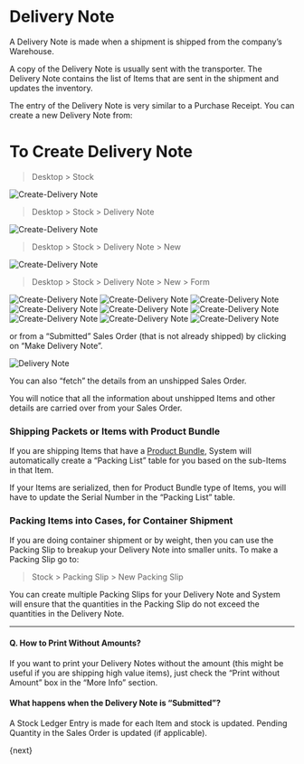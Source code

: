<!-- add-breadcrumbs -->
# Delivery Note

A Delivery Note is made when a shipment is shipped from the company’s
Warehouse.

A copy of the Delivery Note is usually sent with the transporter. The Delivery
Note contains the list of Items that are sent in the shipment and updates the
inventory.

The entry of the Delivery Note is very similar to a Purchase Receipt. You can
create a new Delivery Note from:

# To Create Delivery Note
> Desktop > Stock

<img class="screenshot" alt="Create-Delivery Note" src="/docs/assets/img/tablix/desktop/Stock.png">

> Desktop > Stock > Delivery Note

<img class="screenshot" alt="Create-Delivery Note" src="/docs/assets/img/tablix/delivery-note/Delivery_note_main_page.png">

> Desktop > Stock > Delivery Note > New

<img class="screenshot" alt="Create-Delivery Note" src="/docs/assets/img/tablix/delivery-note/Delivery_note_list.png">

> Desktop > Stock > Delivery Note > New > Form

<img class="screenshot" alt="Create-Delivery Note" src="/docs/assets/img/tablix/delivery-note/DN1.png">
<img class="screenshot" alt="Create-Delivery Note" src="/docs/assets/img/tablix/delivery-note/DN2.png">
<img class="screenshot" alt="Create-Delivery Note" src="/docs/assets/img/tablix/delivery-note/DN3.png">
<img class="screenshot" alt="Create-Delivery Note" src="/docs/assets/img/tablix/delivery-note/DN4.png">
<img class="screenshot" alt="Create-Delivery Note" src="/docs/assets/img/tablix/delivery-note/DN5.png">
<img class="screenshot" alt="Create-Delivery Note" src="/docs/assets/img/tablix/delivery-note/DN6.png">
<img class="screenshot" alt="Create-Delivery Note" src="/docs/assets/img/tablix/delivery-note/DN7.png">
<img class="screenshot" alt="Create-Delivery Note" src="/docs/assets/img/tablix/delivery-note/DN8.png">
<img class="screenshot" alt="Create-Delivery Note" src="/docs/assets/img/tablix/delivery-note/DN9.png">

or from a “Submitted” Sales Order (that is not already shipped) by clicking on
“Make Delivery Note”.

<img class="screenshot" alt="Delivery Note" src="/docs/assets/img/stock/delivery-note.png">

You can also “fetch” the details from an unshipped Sales Order.

You will notice that all the information about unshipped Items and other
details are carried over from your Sales Order.

### Shipping Packets or Items with Product Bundle

If you are shipping Items that have a [Product Bundle](/docs/user/manual/en/selling/setup/product-bundle.html), System will automatically
create a “Packing List” table for you based on the sub-Items in that Item.

If your Items are serialized, then for Product Bundle type of Items, you will have
to update the Serial Number in the “Packing List” table.

### Packing Items into Cases, for Container Shipment

If you are doing container shipment or by weight, then you can use the Packing
Slip to breakup your Delivery Note into smaller units. To make a Packing Slip
go to:

> Stock > Packing Slip > New Packing Slip

You can create multiple Packing Slips for your Delivery Note and System will
ensure that the quantities in the Packing Slip do not exceed the quantities in
the Delivery Note.

* * *

#### Q. How to Print Without Amounts?

If you want to print your Delivery Notes without the amount (this might be
useful if you are shipping high value items), just check the “Print without
Amount” box in the “More Info” section.

#### What happens when the Delivery Note is “Submitted”?

A Stock Ledger Entry is made for each Item and stock is updated. Pending
Quantity in the Sales Order is updated (if applicable).

{next}
